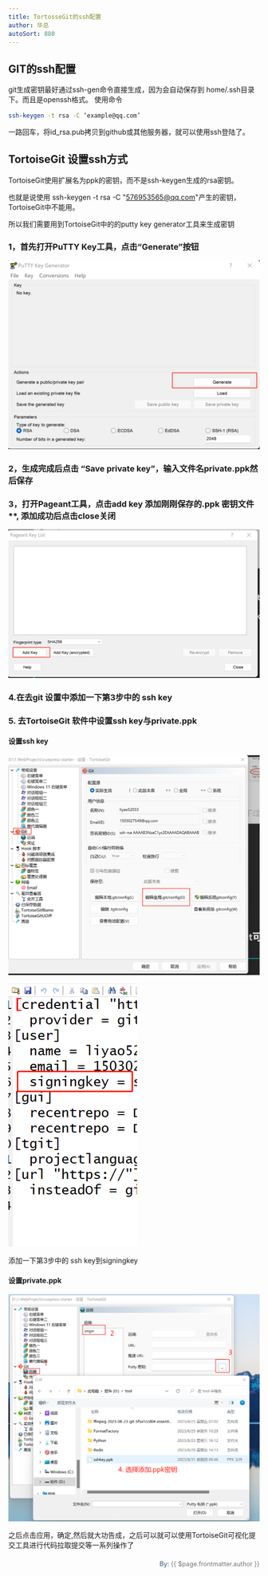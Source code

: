 ```yaml
---
title: TortosseGit的ssh配置
author: 华总
autoSort: 880
---
```


## **GIT的ssh配置**

git生成密钥最好通过ssh-gen命令直接生成，因为会自动保存到 home/.ssh目录下。而且是openssh格式。
使用命令

```bash
ssh-keygen -t rsa -C ‘example@qq.com’
```

一路回车，将id_rsa.pub拷贝到github或其他服务器，就可以使用ssh登陆了。



## TortoiseGit 设置ssh方式

TortoiseGit使用扩展名为ppk的密钥，而不是ssh-keygen生成的rsa密钥。

也就是说使用 ssh-keygen -t rsa -C "576953565@qq.com"产生的密钥，TortoiseGit中不能用。

所以我们需要用到TortoiseGit中的的putty key generator工具来生成密钥

### **1，首先打开PuTTY Key工具**，点击“Generate”按钮

<img src="./assets/1693456242496.png" alt="1693456242496" style="zoom: 67%;" />

### 2，生成完成后点击 “Save private key”，输入文件名private.ppk然后保存

### **3，打开Pageant工具**，点击add key 添加刚刚保存的.ppk 密钥文件**, 添加成功后点击close关闭

<img src="./assets/1693456308535.png" alt="1693456308535" style="zoom:67%;" />

### **4.在去git 设置中添加一下第3步中的 ssh key**

### 5. 去TortoiseGit 软件中设置ssh key与private.ppk

#### 设置ssh key

![1693453893154](./assets/1693453893154.png)

![1693453931590](./assets/1693453931590.png)

添加一下第3步中的 ssh key到signingkey

#### 设置private.ppk

![1693454118932](./assets/1693454118932.png)

之后点击应用，确定,然后就大功告成，之后可以就可以使用TortoiseGit可视化提交工具进行代码拉取提交等一系列操作了





<div style="float: right;font-size: .9em;line-height: 30px;">
  <div>
     <span style="font-weight: 500;color: #4e6e8e;">By: </span> 
     <span style="font-weight: 400; color: #767676;">{{ $page.frontmatter.author }}   </span>
  </div>
</div>
